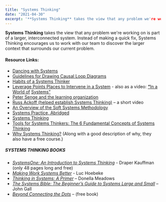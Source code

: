 ```yaml
---
title: "Systems Thinking"
date: "2021-04-30"
excerpt: '**Systems Thinking** takes the view that any problem we're working on is part of a larger,'
---
```


**Systems Thinking** takes the view that any problem we're working on is part of a larger, interconnected system. Instead of making a quick fix, Systems Thinking encourages us to work with our team to discover the larger context that surrounds our current problem.

#### Resource Links:

- [Dancing with Systems](https://donellameadows.org/archives/dancing-with-systems/)
- [Guidelines for Drawing Causal Loop Diagrams](http://www.cs.toronto.edu/~sme/SystemsThinking/2014/GuidelinesforDrawingCausalLoopDiagrams.pdf)
- [Habits of a Systems Thinker](https://thinkingtoolsstudio.waterscenterst.org/cards)
- [Leverage Points Places to Intervene in a System](http://www.donellameadows.org/wp-content/userfiles/Leverage_Points.pdf) - also as a video: **[“](https://youtu.be/A_BtS008J0k)**[In a World of](https://youtu.be/A_BtS008J0k) [Systems”](https://youtu.be/A_BtS008J0k)
- [Peter Senge and the learning organization](https://infed.org/mobi/peter-senge-and-the-learning-organization/)
- [Russ Ackoff (helped establish Systems Thinking)](https://www.youtube.com/watch?v=OqEeIG8aPPk&feature=youtu.be) – a short video
- [An Overview of the Soft Systems Methodology](https://www.burgehugheswalsh.co.uk/Uploaded/1/Documents/Soft-Systems-Methodology.pdf)
- [Systems Practice, Abridged](https://blog.kumu.io/systems-practice-abridged-a5dc8f0beda6)
- [Systems Thinking](https://less.works/less/principles/systems_thinking.html)
- [Tools for Systems Thinkers: The 6 Fundamental Concepts of Systems Thinking](https://medium.com/disruptive-design/tools-for-systems-thinkers-the-6-fundamental-concepts-of-systems-thinking-379cdac3dc6a)
- [Why Systems Thinking?](https://waterscenterst.org/why-systems-thinking?tab=benefits) (Along with a good description of why, they also have a free course.)

##### SYSTEMS THINKING BOOKS

- _[SystemsOne: An Introduction to Systems Thinking](https://www.academia.edu/3317732/Systems_one_An_introduction_to_systems_thinking)_ \- Draper Kauffman (only 48 pages long and free)
- _[Making Work Systems Better](https://globalro.org/system/files/documents/makingworksystemsbetter_Hoebeke.pdf)_ - Luc Hoebeke
- _[Thinking in Systems: A Primer](https://www.amazon.ca/Thinking-Systems-Primer-Donella-Meadows/dp/1603580557/&tag=notesfromatoo-20/&tag=notesfromatoo-20)_ – Donella Meadows
- _[The Systems Bible: The Beginner’s Guide to Systems Large and Small](https://www.amazon.ca/Systems-Bible-Beginners-Guide-Large/dp/0961825170/&tag=notesfromatoo-20/&tag=notesfromatoo-20)_ – John Gall
- _[Beyond Connecting the Dots](https://beyondconnectingthedots.com/)_ – (free book)
